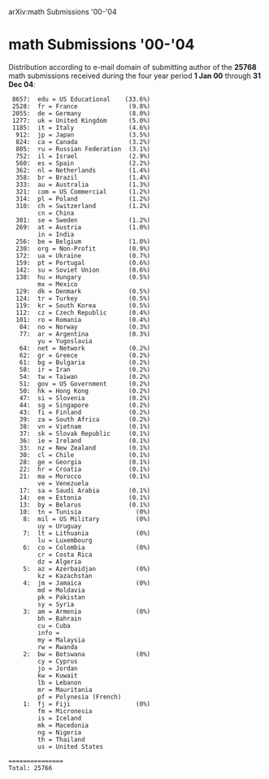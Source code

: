 arXiv:math Submissions '00-'04

math Submissions '00-'04
========================

Distribution according to e-mail domain of submitting author of the
**25768** math submissions received during the four year period **1 Jan
00** through **31 Dec 04**:

     8657:  edu = US Educational    (33.6%)
     2528:  fr = France              (9.8%)
     2055:  de = Germany             (8.0%)
     1277:  uk = United Kingdom      (5.0%)
     1185:  it = Italy               (4.6%)
      912:  jp = Japan               (3.5%)
      824:  ca = Canada              (3.2%)
      805:  ru = Russian Federation  (3.1%)
      752:  il = Israel              (2.9%)
      560:  es = Spain               (2.2%)
      362:  nl = Netherlands         (1.4%)
      358:  br = Brazil              (1.4%)
      333:  au = Australia           (1.3%)
      321:  com = US Commercial      (1.2%)
      314:  pl = Poland              (1.2%)
      310:  ch = Switzerland         (1.2%)
            cn = China
      301:  se = Sweden              (1.2%)
      269:  at = Austria             (1.0%)
            in = India
      256:  be = Belgium             (1.0%)
      230:  org = Non-Profit         (0.9%)
      172:  ua = Ukraine             (0.7%)
      159:  pt = Portugal            (0.6%)
      142:  su = Soviet Union        (0.6%)
      138:  hu = Hungary             (0.5%)
            mx = Mexico
      129:  dk = Denmark             (0.5%)
      124:  tr = Turkey              (0.5%)
      119:  kr = South Korea         (0.5%)
      112:  cz = Czech Republic      (0.4%)
      101:  ro = Romania             (0.4%)
       84:  no = Norway              (0.3%)
       77:  ar = Argentina           (0.3%)
            yu = Yugoslavia
       64:  net = Network            (0.2%)
       62:  gr = Greece              (0.2%)
       61:  bg = Bulgaria            (0.2%)
       58:  ir = Iran                (0.2%)
       54:  tw = Taiwan              (0.2%)
       51:  gov = US Government      (0.2%)
       50:  hk = Hong Kong           (0.2%)
       47:  si = Slovenia            (0.2%)
       44:  sg = Singapore           (0.2%)
       43:  fi = Finland             (0.2%)
       39:  za = South Africa        (0.2%)
       38:  vn = Vietnam             (0.1%)
       37:  sk = Slovak Republic     (0.1%)
       36:  ie = Ireland             (0.1%)
       33:  nz = New Zealand         (0.1%)
       30:  cl = Chile               (0.1%)
       28:  ge = Georgia             (0.1%)
       22:  hr = Croatia             (0.1%)
       21:  ma = Morocco             (0.1%)
            ve = Venezuela
       17:  sa = Saudi Arabia        (0.1%)
       14:  ee = Estonia             (0.1%)
       13:  by = Belarus             (0.1%)
       10:  tn = Tunisia               (0%)
        8:  mil = US Military          (0%)
            uy = Uruguay
        7:  lt = Lithuania             (0%)
            lu = Luxembourg
        6:  co = Colombia              (0%)
            cr = Costa Rica
            dz = Algeria
        5:  az = Azerbaidjan           (0%)
            kz = Kazachstan
        4:  jm = Jamaica               (0%)
            md = Moldavia
            pk = Pakistan
            sy = Syria
        3:  am = Armenia               (0%)
            bh = Bahrain
            cu = Cuba
            info = 
            my = Malaysia
            rw = Rwanda
        2:  bw = Botswana              (0%)
            cy = Cyprus
            jo = Jordan
            kw = Kuwait
            lb = Lebanon
            mr = Mauritania
            pf = Polynesia (French)
        1:  fj = Fiji                  (0%)
            fm = Micronesia
            is = Iceland
            mk = Macedonia
            ng = Nigeria
            th = Thailand
            us = United States

    ===============
    Total: 25766
